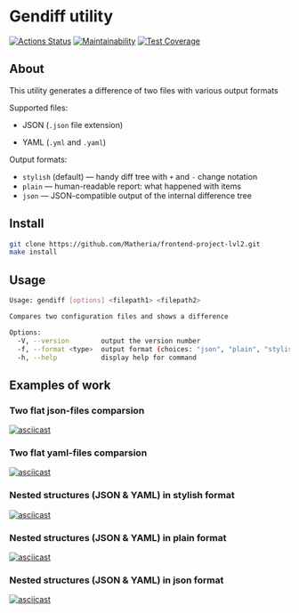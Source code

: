 # Gendiff utility

[![Actions Status](https://github.com/Matheria/frontend-project-lvl2/workflows/hexlet-check/badge.svg)](https://github.com/Matheria/frontend-project-lvl2/actions)
[![Maintainability](https://api.codeclimate.com/v1/badges/1859f55d8f77bb82f755/maintainability)](https://codeclimate.com/github/Matheria/frontend-project-lvl2/maintainability)
[![Test Coverage](https://api.codeclimate.com/v1/badges/1859f55d8f77bb82f755/test_coverage)](https://codeclimate.com/github/Matheria/frontend-project-lvl2/test_coverage)

## About

This utility generates a difference of two files with various output formats

Supported files:

* JSON (`.json` file extension)

* YAML (`.yml` and `.yaml`)

Output formats:

* `stylish` (default) — handy diff tree with `+` and `-` change notation
* `plain` — human-readable report: what happened with items
* `json` — JSON-compatible output of the internal difference tree

## Install

``` sh
git clone https://github.com/Matheria/frontend-project-lvl2.git
make install
```

## Usage

``` sh
Usage: gendiff [options] <filepath1> <filepath2>

Compares two configuration files and shows a difference

Options:
  -V, --version        output the version number
  -f, --format <type>  output format (choices: "json", "plain", "stylish", default: "stylish")
  -h, --help           display help for command
```

## Examples of work

### Two flat json-files comparsion

[![asciicast](https://asciinema.org/a/9DWEM1WkBzXTYjxHOkhDhBvQX.svg)](https://asciinema.org/a/9DWEM1WkBzXTYjxHOkhDhBvQX)

### Two flat yaml-files comparsion

[![asciicast](https://asciinema.org/a/aIMcmrsrPpJ8vMK1eiXHrwe2Y.svg)](https://asciinema.org/a/aIMcmrsrPpJ8vMK1eiXHrwe2Y)

### Nested structures (JSON & YAML) in stylish format

[![asciicast](https://asciinema.org/a/DmH0UvobeY44AQGlyfcb5bLon.svg)](https://asciinema.org/a/DmH0UvobeY44AQGlyfcb5bLon)

### Nested structures (JSON & YAML) in plain format

[![asciicast](https://asciinema.org/a/U2hYbAqHbK2mZN7nv48KXsOtr.svg)](https://asciinema.org/a/U2hYbAqHbK2mZN7nv48KXsOtr)

### Nested structures (JSON & YAML) in json format

[![asciicast](https://asciinema.org/a/OSdgeW7OcBLCLUl9fCq5Ksrbm.svg)](https://asciinema.org/a/OSdgeW7OcBLCLUl9fCq5Ksrbm)
